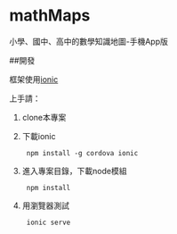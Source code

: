 # mathMaps
小學、國中、高中的數學知識地圖-手機App版

##開發

框架使用[ionic](https://ionicframework.com/)

上手請：

1. clone本專案

2. 下載ionic

        npm install -g cordova ionic

3. 進入專案目錄，下載node模組

        npm install

4. 用瀏覽器測試

        ionic serve
